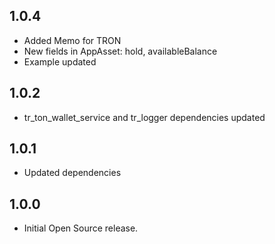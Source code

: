 ## 1.0.4

* Added Memo for TRON
* New fields in AppAsset: hold, availableBalance
* Example updated

## 1.0.2

* tr_ton_wallet_service and tr_logger dependencies updated

## 1.0.1

* Updated dependencies

## 1.0.0

* Initial Open Source release.

